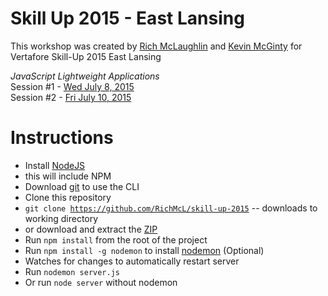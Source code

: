 # Skill Up 2015 - East Lansing

This workshop was created by [Rich McLaughlin](https://github.com/RichMcL) and [Kevin McGinty](https://github.com/atomicframeworks) for Vertafore Skill-Up 2015 East Lansing

*JavaScript Lightweight Applications*<br>
Session #1 - [Wed July 8, 2015](https://skillup2015eastlansing.sched.org/event/4384bb21746114ead5721f964d9968c3#.VZGTwO1VhBc)<br>
Session #2 - [Fri July 10, 2015](https://skillup2015eastlansing.sched.org/event/42df5ba09a61b3821b6db9e78adb868b#.VZGT5u1VhBc)

# Instructions
- Install [NodeJS](https://nodejs.org/) 
 - this will include NPM
- Download [git](http://git-scm.com/downloads) to use the CLI
- Clone this repository
 - <code>git clone https://github.com/RichMcL/skill-up-2015</code> -- downloads to working directory
 - or download and extract the [ZIP](https://github.com/RichMcL/skill-up-2015/archive/master.zip)
- Run <code>npm install</code> from the root of the project
- Run <code>npm install -g nodemon</code> to install [nodemon](http://nodemon.io/) (Optional)
 - Watches for changes to automatically restart server
- Run <code>nodemon server.js</code>
 - Or run <code>node server</code> without nodemon
